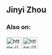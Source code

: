 ## Jinyi Zhou

<h3 align="left">Also on:</h3>
<p align="left">
<a href="https://www.linkedin.com/in/jinyizhou620/" target="blank"><img align="center" src="https://raw.githubusercontent.com/rahuldkjain/github-profile-readme-generator/master/src/images/icons/Social/linked-in-alt.svg" alt="https://www.linkedin.com/in/jinyizhou620/" height="30" width="40" /></a>
<a href="https://leetcode.com/jinyizh/" target="blank"><img align="center" src="https://raw.githubusercontent.com/rahuldkjain/github-profile-readme-generator/master/src/images/icons/Social/leet-code.svg" alt="https://leetcode.com/jinyizh/" height="30" width="40" /></a>
</p>
